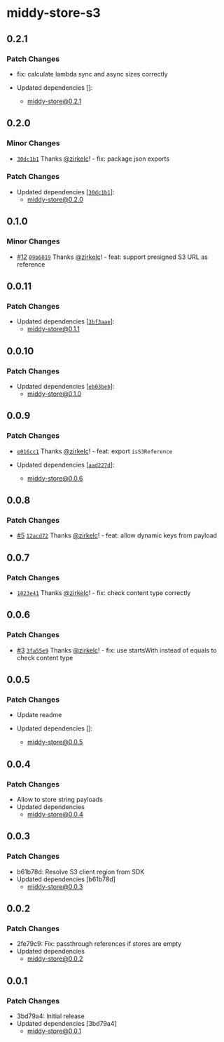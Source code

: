 # middy-store-s3

## 0.2.1

### Patch Changes

- fix: calculate lambda sync and async sizes correctly

- Updated dependencies []:
  - middy-store@0.2.1

## 0.2.0

### Minor Changes

- [`30dc1b1`](https://github.com/zirkelc/middy-store/commit/30dc1b1c039d32cc0d72476ed6262b07f23dbd41) Thanks [@zirkelc](https://github.com/zirkelc)! - fix: package json exports

### Patch Changes

- Updated dependencies [[`30dc1b1`](https://github.com/zirkelc/middy-store/commit/30dc1b1c039d32cc0d72476ed6262b07f23dbd41)]:
  - middy-store@0.2.0

## 0.1.0

### Minor Changes

- [#12](https://github.com/zirkelc/middy-store/pull/12) [`09b6019`](https://github.com/zirkelc/middy-store/commit/09b601965ef2c6e99d7b67a0f9a18e93a9d06a20) Thanks [@zirkelc](https://github.com/zirkelc)! - feat: support presigned S3 URL as reference

## 0.0.11

### Patch Changes

- Updated dependencies [[`3bf3aae`](https://github.com/zirkelc/middy-store/commit/3bf3aaee12586885ec05108045df0996cd9be376)]:
  - middy-store@0.1.1

## 0.0.10

### Patch Changes

- Updated dependencies [[`eb03beb`](https://github.com/zirkelc/middy-store/commit/eb03beba07ed226cd831a5e8e04f9b14a5248ff6)]:
  - middy-store@0.1.0

## 0.0.9

### Patch Changes

- [`e016cc1`](https://github.com/zirkelc/middy-store/commit/e016cc192deb72f01a25de1574a8f0d740eaa383) Thanks [@zirkelc](https://github.com/zirkelc)! - feat: export `isS3Reference`

- Updated dependencies [[`aad227d`](https://github.com/zirkelc/middy-store/commit/aad227d8a1c7c7cffb27e9ce54aa41fb3ffccb69)]:
  - middy-store@0.0.6

## 0.0.8

### Patch Changes

- [#5](https://github.com/zirkelc/middy-store/pull/5) [`12acd72`](https://github.com/zirkelc/middy-store/commit/12acd722985be49094cb74865d96e7cb76c537c3) Thanks [@zirkelc](https://github.com/zirkelc)! - feat: allow dynamic keys from payload

## 0.0.7

### Patch Changes

- [`1023e41`](https://github.com/zirkelc/middy-store/commit/1023e41ce765ed0f69e968595daeae0076e3bf06) Thanks [@zirkelc](https://github.com/zirkelc)! - fix: check content type correctly

## 0.0.6

### Patch Changes

- [#3](https://github.com/zirkelc/middy-store/pull/3) [`3fa55e9`](https://github.com/zirkelc/middy-store/commit/3fa55e921ecbcb12f75099ac03f9608ab77cf223) Thanks [@zirkelc](https://github.com/zirkelc)! - fix: use startsWith instead of equals to check content type

## 0.0.5

### Patch Changes

- Update readme

- Updated dependencies []:
  - middy-store@0.0.5

## 0.0.4

### Patch Changes

- Allow to store string payloads
- Updated dependencies
  - middy-store@0.0.4

## 0.0.3

### Patch Changes

- b61b78d: Resolve S3 client region from SDK
- Updated dependencies [b61b78d]
  - middy-store@0.0.3

## 0.0.2

### Patch Changes

- 2fe79c9: Fix: passthrough references if stores are empty
- Updated dependencies
  - middy-store@0.0.2

## 0.0.1

### Patch Changes

- 3bd79a4: Initial release
- Updated dependencies [3bd79a4]
  - middy-store@0.0.1
